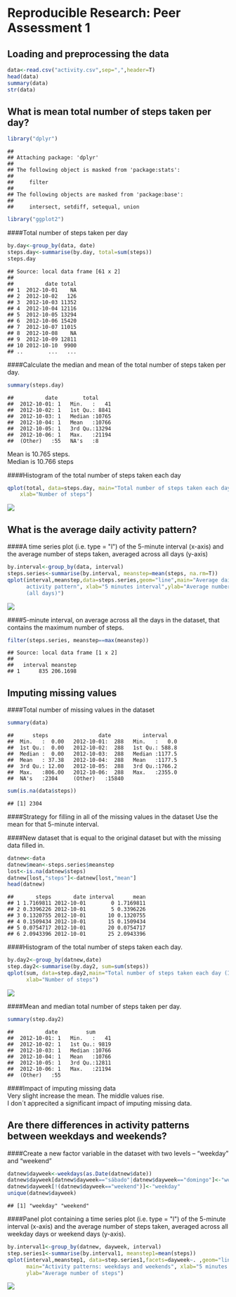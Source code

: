 # Reproducible Research: Peer Assessment 1


## Loading and preprocessing the data

```r
data<-read.csv("activity.csv",sep=",",header=T)
head(data)
summary(data)
str(data)
```


## What is mean total number of steps taken per day?

```r
library("dplyr")
```

```
## 
## Attaching package: 'dplyr'
## 
## The following object is masked from 'package:stats':
## 
##     filter
## 
## The following objects are masked from 'package:base':
## 
##     intersect, setdiff, setequal, union
```

```r
library("ggplot2")
```

####Total number of steps taken per day

```r
by.day<-group_by(data, date)
steps.day<-summarise(by.day, total=sum(steps))
steps.day
```

```
## Source: local data frame [61 x 2]
## 
##          date total
## 1  2012-10-01    NA
## 2  2012-10-02   126
## 3  2012-10-03 11352
## 4  2012-10-04 12116
## 5  2012-10-05 13294
## 6  2012-10-06 15420
## 7  2012-10-07 11015
## 8  2012-10-08    NA
## 9  2012-10-09 12811
## 10 2012-10-10  9900
## ..        ...   ...
```

####Calculate the median and mean of the total number of steps taken per day.

```r
summary(steps.day)
```

```
##          date        total      
##  2012-10-01: 1   Min.   :   41  
##  2012-10-02: 1   1st Qu.: 8841  
##  2012-10-03: 1   Median :10765  
##  2012-10-04: 1   Mean   :10766  
##  2012-10-05: 1   3rd Qu.:13294  
##  2012-10-06: 1   Max.   :21194  
##  (Other)   :55   NA's   :8
```
Mean is 10.765 steps.  
Median is 10.766 steps

####Histogram of the total number of steps taken each day

```r
qplot(total, data=steps.day, main="Total number of steps taken each day",
    xlab="Number of steps")
```

![](PA1_template_files/figure-html/histogram-1.png) 


## What is the average daily activity pattern?

####A time series plot (i.e. type = "l") of the 5-minute interval (x-axis) and the average number of steps taken, averaged across all days (y-axis)

```r
by.interval<-group_by(data, interval)
steps.series<-summarise(by.interval, meanstep=mean(steps, na.rm=T))
qplot(interval,meanstep,data=steps.series,geom="line",main="Average daily 
      activity pattern", xlab="5 minutes interval",ylab="Average number of steps
      (all days)")
```

![](PA1_template_files/figure-html/plot-1.png) 

####5-minute interval, on average across all the days in the dataset, that contains the maximum number of steps.

```r
filter(steps.series, meanstep==max(meanstep))
```

```
## Source: local data frame [1 x 2]
## 
##   interval meanstep
## 1      835 206.1698
```


## Imputing missing values

####Total number of missing values in the dataset

```r
summary(data)
```

```
##      steps                date          interval     
##  Min.   :  0.00   2012-10-01:  288   Min.   :   0.0  
##  1st Qu.:  0.00   2012-10-02:  288   1st Qu.: 588.8  
##  Median :  0.00   2012-10-03:  288   Median :1177.5  
##  Mean   : 37.38   2012-10-04:  288   Mean   :1177.5  
##  3rd Qu.: 12.00   2012-10-05:  288   3rd Qu.:1766.2  
##  Max.   :806.00   2012-10-06:  288   Max.   :2355.0  
##  NA's   :2304     (Other)   :15840
```

```r
sum(is.na(data$steps))
```

```
## [1] 2304
```

####Strategy for filling in all of the missing values in the dataset
Use the mean for that 5-minute interval.

####New dataset that is equal to the original dataset but with the missing data filled in.

```r
datnew<-data
datnew$mean<-steps.series$meanstep
lost<-is.na(datnew$steps)
datnew[lost,"steps"]<-datnew[lost,"mean"]
head(datnew)
```

```
##       steps       date interval      mean
## 1 1.7169811 2012-10-01        0 1.7169811
## 2 0.3396226 2012-10-01        5 0.3396226
## 3 0.1320755 2012-10-01       10 0.1320755
## 4 0.1509434 2012-10-01       15 0.1509434
## 5 0.0754717 2012-10-01       20 0.0754717
## 6 2.0943396 2012-10-01       25 2.0943396
```

####Histogram of the total number of steps taken each day.

```r
by.day2<-group_by(datnew,date)
step.day2<-summarise(by.day2, sum=sum(steps))
qplot(sum, data=step.day2,main="Total number of steps taken each day (II)",
      xlab="Number of steps")
```

![](PA1_template_files/figure-html/unnamed-chunk-7-1.png) 

####Mean and median total number of steps taken per day.

```r
summary(step.day2)
```

```
##          date         sum       
##  2012-10-01: 1   Min.   :   41  
##  2012-10-02: 1   1st Qu.: 9819  
##  2012-10-03: 1   Median :10766  
##  2012-10-04: 1   Mean   :10766  
##  2012-10-05: 1   3rd Qu.:12811  
##  2012-10-06: 1   Max.   :21194  
##  (Other)   :55
```

####Impact of imputing missing data  
Very slight increase the mean.
The middle values rise.  
I don´t apprecited a significant impact of imputing missing data.


## Are there differences in activity patterns between weekdays and weekends?

####Create a new factor variable in the dataset with two levels – “weekday” and “weekend”

```r
datnew$dayweek<-weekdays(as.Date(datnew$date))
datnew$dayweek[datnew$dayweek=="sábado"|datnew$dayweek=="domingo"]<-"weekend"
datnew$dayweek[!(datnew$dayweek=="weekend")]<-"weekday"
unique(datnew$dayweek)
```

```
## [1] "weekday" "weekend"
```

####Panel plot containing a time series plot (i.e. type = "l") of the 5-minute interval (x-axis) and the average number of steps taken, averaged across all weekday days or weekend days (y-axis).

```r
by.interval1<-group_by(datnew, dayweek, interval)
step.series1<-summarise(by.interval1, meanstep1=mean(steps))
qplot(interval,meanstep1, data=step.series1,facets=dayweek~. ,geom="line", 
      main="Activity patterns: weekdays and weekends", xlab="5 minutes interval",
      ylab="Average number of steps")
```

![](PA1_template_files/figure-html/plot2-1.png) 
